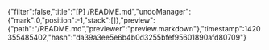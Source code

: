 {"filter":false,"title":"[P] /README.md","undoManager":{"mark":0,"position":-1,"stack":[]},"preview":{"path":"/README.md","previewer":"preview.markdown"},"timestamp":1420355485402,"hash":"da39a3ee5e6b4b0d3255bfef95601890afd80709"}